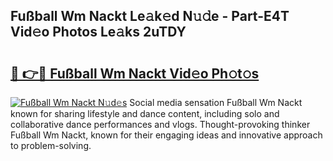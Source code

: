 ## Fußball Wm Nackt Le𝚊k𝚎d N𝚞𝚍e - Part-E4T Vid𝚎o Photos Le𝚊ks 2uTDY

# <h2><a href="http://fb6b9tw.evod.top/?m=Fu%c3%9fball+Wm+Nackt">🔗 👉🔴 Fußball Wm Nackt Vid𝚎o Ph𝚘t𝚘s</a></h2>

[![Fußball Wm Nackt N𝚞d𝚎s](https://i.imgur.com/8V9OHl7.gif)](http://fb6b9tw.evod.top/?m=Fu%c3%9fball+Wm+Nackt)
Social media sensation Fußball Wm Nackt known for sharing lifestyle and dance content, including solo and collaborative dance performances and vlogs. Thought-provoking thinker Fußball Wm Nackt, known for their engaging ideas and innovative approach to problem-solving. 
